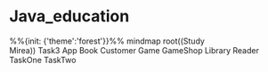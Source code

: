 # Java_education

%%{init: {'theme':'forest'}}%%
mindmap
  root((Study<br/>Mirea))
    Task3
      App
      Book
      Customer
      Game
      GameShop
      Library
      Reader
      TaskOne
      TaskTwo
      
